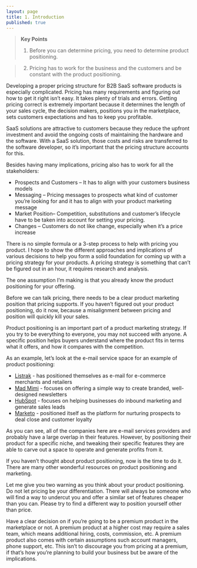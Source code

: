 ```yaml
---
layout: page
title: 1. Introduction
published: true
---
```


> **Key Points**
> 1.   Before you can determine pricing, you need to determine product positioning.

> 2.   Pricing has to work for the business and the customers and be constant with the product positioning.

Developing a proper pricing structure for B2B SaaS software products is especially complicated. Pricing has many requirements and figuring out how to get it right isn’t easy. It takes plenty of trials and errors. Getting pricing correct is extremely important because it determines the length of your sales cycle, the decision makers, positions you in the marketplace, sets customers expectations and has to keep you profitable.

SaaS solutions are attractive to customers because they reduce the upfront investment and avoid the ongoing costs of maintaining the hardware and the software. With a SaaS solution, those costs and risks are transferred to the software developer, so it’s important that the pricing structure accounts for this.

Besides having many implications, pricing also has to work for all the stakeholders:

- Prospects and Customers – It has to align with your customers business models
- Messaging – Pricing messages to prospects what kind of customer you’re looking for and it has to align with your product marketing message
- Market Position– Competition, substitutions and customer’s lifecycle have to be taken into account for setting your pricing. 
- Changes – Customers do not like change, especially when it’s a price increase

There is no simple formula or a 3-step process to help with pricing you product. I hope to show the different approaches and implications of various decisions to help you form a solid foundation for coming up with a pricing strategy for your products.  A pricing strategy is something that can’t be figured out in an hour, it requires research and analysis. 

The one assumption I’m making is that you already know the product positioning for your offering.

Before we can talk pricing, there needs to be a clear product marketing position that pricing supports. If you haven’t figured out your product positioning, do it now, because a misalignment between pricing and position will quickly kill your sales.

Product positioning is an important part of a product marketing strategy.  If you try to be everything to everyone, you may not succeed with anyone.  A specific position helps buyers understand where the product fits in terms what it offers, and how it compares with the competition. 

As an example, let’s look at the e-mail service space for an example of product positioning:

- [Listrak](http://www.listrak.com) -  has positioned themselves as e-mail for e-commerce merchants and retailers
- [Mad Mimi](http://www.madmimi.com) - focuses on offering a simple way to create branded, well-designed newsletters
- [HubSpot](http://www.hubspot.com) - focuses on helping businesses do inbound marketing and generate sales leads
- [Marketo](http://www.marketo.com) - positioned itself as the platform for nurturing prospects to deal close and customer loyalty

As you can see, all of the companies here are e-mail services providers and probably have a large overlap in their features. However, by positioning their product for a specific niche, and tweaking their specific features they are able to carve out a space to operate and generate profits from it.

If you haven’t thought about product positioning, now is the time to do it.  There are many other wonderful resources on product positioning and marketing.

Let me give you two warning as you think about your product positioning. Do not let pricing be your differentiation. There will always be someone who will find a way to undercut you and offer a similar set of features cheaper than you can.  Please try to find a different way to position yourself other than price.

Have a clear decision on if you’re going to be a premium product in the marketplace or not.  A premium product at a higher cost may require a sales team, which means additional hiring, costs, commission, etc. A premium product also comes with certain assumptions such account managers, phone support, etc. This isn’t to discourage you from pricing at a premium, if that’s how you’re planning to build your business but be aware of the implications.
